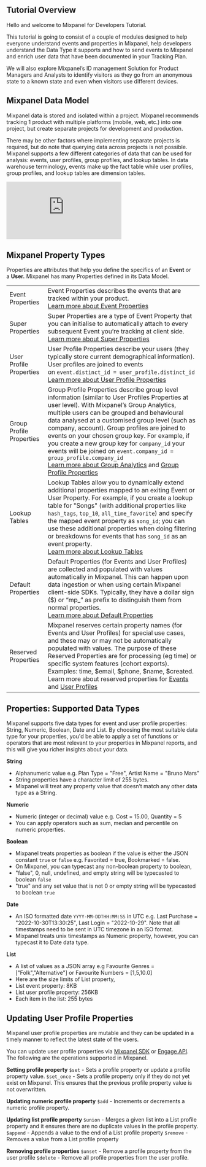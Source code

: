 ## Tutorial Overview
Hello and welcome to Mixpanel for Developers Tutorial.

This tutorial is going to consist of a couple of modules designed to help everyone understand events and properties in Mixpanel, help developers understand the Data Type it supports and how to send events to Mixpanel and enrich user data that have been documented in your Tracking Plan.

We will also explore Mixpanel’s ID management Solution for Product Managers and Analysts to identify visitors as they go from an anonymous state to a known state and even when visitors use different devices.

## Mixpanel Data Model
Mixpanel data is stored and isolated within a project. Mixpanel recommends tracking 1 product with multiple platforms (mobile, web, etc.) into one project, but create separate projects for development and production.

There may be other factors where implementing separate projects is required, but do note that querying data across projects is not possible. Mixpanel supports a few different categories of data that can be used for analysis: events, user profiles, group profiles, and lookup tables. In data warehouse terminology, events make up the fact table while user profiles, group profiles, and lookup tables are dimension tables.

<p style={{ position: 'relative', paddingBottom: '56.25%', height: 0, overflow: 'hidden' }}>
  <iframe src="https://www.loom.com/embed/fc9390690f1e4d84ab926dcf54914118" frameborder="0" style={{ position: 'absolute', top: 0, left: 0, width: '100%', height: '100%' }} allowfullscreen></iframe>
</p>

## Mixpanel Property Types
Properties are attributes that help you define the specifics of an **Event** or a **User.** 
Mixpanel has many Properties defined in its Data Model.

|||
|------------- |:-------------|
|Event Properties|Event Properties describes the events that are tracked within your product.<br/>[Learn more about Event Properties](https://help.mixpanel.com/hc/en-us/articles/360001355266)|
|Super Properties|Super Properties are a type of Event Property that you can initialise to automatically attach to every subsequent Event you’re tracking at client side.<br/>[Learn more about Super Properties](https://help.mixpanel.com/hc/en-us/articles/360001355266#super-properties-for-events)|
|User Profile Properties|User Profile Properties describe your users (they typically store current demographical information). User profiles are joined to events on `event.distinct_id = user_profile.distinct_id`<br/>[Learn more about User Profile Properties](https://help.mixpanel.com/hc/en-us/articles/115004708186)|
|Group Profile Properties|Group Profile Properties describe group level information (similar to User Profiles Properties at user level). With Mixpanel’s Group Analytics, multiple users can be grouped and behavioural data analysed at a customised group level (such as company, account). Group profiles are joined to events on your chosen group key. For example, if you create a new group key for `company_id` your events will be joined on `event.company_id = group_profile.company_id`<br/>[Learn more about Group Analytics](https://help.mixpanel.com/hc/en-us/articles/360025333632-Group-Analytics) and [Group Profile Properties](https://help.mixpanel.com/hc/en-us/articles/360025333632-Group-Analytics#group-profiles)|
|Lookup Tables|Lookup Tables allow you to dynamically extend additional properties mapped to an exiting Event or User Property. For example, if you create a lookup table for "Songs" (with additional properties like `hash_tags`, `top_10`, `all_time_favorite`) and specify the mapped event property as `song_id`; you can use these additional properties when doing filtering or breakdowns for events that has `song_id` as an event property.<br/>[Learn more about Lookup Tables](https://help.mixpanel.com/hc/en-us/articles/360044139291-Lookup-tables)|
|Default Properties|Default Properties (for Events and User Profiles) are collected and populated with values automatically in Mixpanel. This can happen upon data ingestion or when using certain Mixpanel client-side SDKs. Typically, they have a dollar sign ($) or “mp_” as prefix to distinguish them from normal properties.<br/>[Learn more about Default Properties](https://help.mixpanel.com/hc/en-us/articles/115004613766-What-properties-do-Mixpanel-s-libraries-store-by-default-)|
|Reserved Properties|Mixpanel reserves certain property names (for Events and User Profiles) for special use cases, and these may or may not be automatically populated with values. The purpose of these Reserved Properties are for processing (eg time) or specific system features (cohort exports). Examples: time, $email, $phone, $name, $created.<br/>Learn more about reserved properties for [Events](https://help.mixpanel.com/hc/en-us/articles/360001355266#reserved-properties-for-events) and [User Profiles](https://help.mixpanel.com/hc/en-us/articles/115004708186#reserved-properties-for-user-profiles)|

## Properties: Supported Data Types
Mixpanel supports five data types for event and user profile properties: String, Numeric, Boolean, Date and List. By choosing the most suitable data type for your properties, you'd be able to apply a set of functions or operators that are most relevant to your properties in Mixpanel reports, and this will give you richer insights about your data.

**String**
- Alphanumeric value e.g. Plan Type = "Free", Artist Name = "Bruno Mars"
- String properties have a character limit of 255 bytes.
- Mixpanel will treat any property value that doesn’t match any other data type as a String.

**Numeric**
- Numeric (integer or decimal) value e.g. Cost = 15.00, Quantity = 5
- You can apply operators such as sum, median and percentile on numeric properties.

**Boolean**
- Mixpanel treats properties as boolean if the value is either the JSON constant `true` or `false` e.g. Favorited = true, Bookmarked = false.
- On Mixpanel, you can typecast any non-boolean property to boolean,
- "false", 0, null, undefined, and empty string will be typecasted to boolean `false`
- "true" and any set value that is not 0 or empty string will be typecasted to boolean `true`

**Date**
- An ISO formatted date `YYYY-MM-DDTHH:MM:SS` in UTC e.g. Last Purchase = "2022-10-30T13:30:25", Last Login = "2022-10-29". Note that all timestamps need to be sent in UTC timezone in an ISO format.
- Mixpanel treats unix timestamps as Numeric property, however, you can typecast it to Date data type.

**List**
- A list of values as a JSON array e.g Favourite Genres = ["Folk","Alternative"] or Favourite Numbers = [1,5,10.0]
- Here are the size limits of List property,
- List event property: 8KB
- List user profile property: 256KB
- Each item in the list: 255 bytes

## Updating User Profile Properties
Mixpanel user profile properties are mutable and they can be updated in a timely manner to reflect the latest state of the users.

You can update user profile properties via [Mixpanel SDK](https://developer.mixpanel.com/docs/javascript#setting-profile-properties) or [Engage API](https://developer.mixpanel.com/reference/profile-set). The following are the operations supported in Mixpanel.

**Setting profile property**
`$set` - Sets a profile property or update a profile property value.
`$set_once` - Sets a profile property only if they do not yet exist on Mixpanel. This ensures that the previous profile property value is not overwritten.

**Updating numeric profile property**
`$add` - Increments or decrements a numeric profile property.

**Updating list profile property**
`$union` - Merges a given list into a List profile property and it ensures there are no duplicate values in the profile property.
`$append` - Appends a value to the end of a List profile property
`$remove` - Removes a value from a List profile property

**Removing profile properties**
`$unset` - Remove a profile property from the user profile
`$delete` - Remove all profile properties from the user profile.
